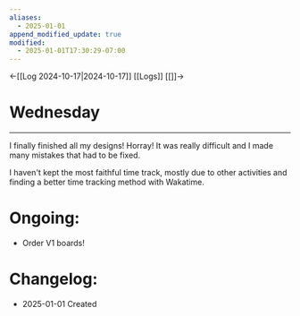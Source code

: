 ```yaml
---
aliases:
  - 2025-01-01
append_modified_update: true
modified:
  - 2025-01-01T17:30:29-07:00
---
```

←[[Log 2024-10-17|2024-10-17]] [[Logs]] [[]]→
# Wednesday
___

I finally finished all my designs! Horray! It was really difficult and I made many mistakes that had to be fixed.

I haven't kept the most faithful time track, mostly due to other activities and finding a better time tracking method with Wakatime.

# Ongoing:
- Order V1 boards!
# Changelog:
- 2025-01-01 Created